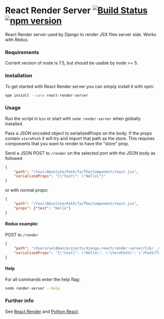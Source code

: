 # React Render Server [![Build Status](https://travis-ci.org/veldman/react-render-server.svg?branch=master)](https://travis-ci.org/veldman/react-render-server) [![npm version](https://img.shields.io/npm/v/react-render-server.svg?style=flat)](https://www.npmjs.com/package/react-render-server)

React Render server used by Django to render JSX files server side. Works with Redux.

### Requirements

Current version of node is 7.5, but should be usable by node >= 5.

### Installation

To get started with React Render server you can simply install it with npm:

```bash
npm install --save react-render-server
```

### Usage

Run the script in `bin` or start with `node render-server` when globally installed.

Pass a JSON encoded object to serializedProps on the body. If the props
contain `storePath` it will try and import that path as the store.
This requires components that you want to render to have the "store" prop.


Send a JSON POST to `/render` on the selected port with the JSON body as followed

```json
{
	"path": "/Your/Absolute/Path/To/The/Component/react.jsx",
	"serializedProps": "{\"test\": \"Hello\"}"
}
```

or with normal props:

```json
{
	"path": "/Your/Absolute/Path/To/The/Component/react.jsx",
	"props": {"test": "Hello"}
}
```


#### Redux example:

POST to `/render`


```json
{
	"path": "/Users/veldman/projects/django-react/render-server/lib/__mock__/react.jsx",
	"serializedProps": "{\"test\": \"Hello\", \"storePath\": \"/Path/To/Store/store.js\"}"
}
```

#### Help

For all commands enter the help flag:
```bash
node render-server --help
```

### Further info

See [React Render](https://github.com/markfinger/react-render) and [Python React](https://github.com/markfinger/python-react).
